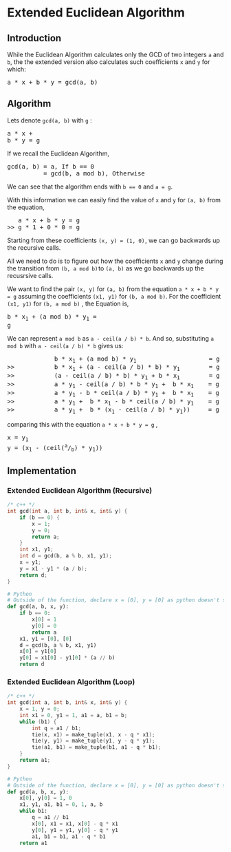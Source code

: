 # Extended Euclidean Algorithm
## Introduction
While the Euclidean Algorithm calculates only the GCD of two integers `a` and `b`, the the extended version also calculates such coefficients `x` and `y` for which:
<pre>a * x + b * y = gcd(a, b)</pre>

## Algorithm
Lets denote `gcd(a, b)` with `g` : <pre>a * x + b * y = g</pre>
If we recall the Euclidean Algorithm, 

<pre>
gcd(a, b) = a, If b == 0
          = gcd(b, a mod b), Otherwise
</pre>
We can see that the algorithm ends with `b == 0` and `a = g`.

With this information we can easily find the value of `x` and `y` for `(a, b)` from the equation,
<pre>
   a * x + b * y = g
>> g * 1 + 0 * 0 = g
</pre>
Starting from these coefficients `(x, y) = (1, 0)` , we can go backwards up the recursive calls.

All we need to do is to figure out how the coefficients `x` and `y` change during the transition from `(b, a mod b)` to `(a, b)` as we go backwards up the recusrsive calls.

We want to find the pair `(x, y)` for `(a, b)` from the equation `a * x + b * y = g` assuming the coefficients `(x1, y1)` for `(b, a mod b)`.
For the coefficient `(x1, y1)` for `(b, a mod b)` , the Equation is,  <pre>b * x<sub>1</sub> + (a mod b) * y<sub>1</sub> = g</pre>

We can represent `a mod b` as `a - ceil(a / b) * b`.  And so, substituting `a mod b` with `a - ceil(a / b) * b` gives us:

<pre>
             b * x<sub>1</sub> + (a mod b) * y<sub>1</sub>                    = g          
>>           b * x<sub>1</sub> + (a - ceil(a / b) * b) * y<sub>1</sub>        = g          
>>           (a - ceil(a / b) * b) * y<sub>1</sub> + b * x<sub>1</sub>        = g          
>>           a * y<sub>1</sub> - ceil(a / b) * b * y<sub>1</sub> +  b * x<sub>1</sub>    = g          
>>           a * y<sub>1</sub> - b * ceil(a / b) * y<sub>1</sub> +  b * x<sub>1</sub>    = g          
>>           a * y<sub>1</sub> +  b * x<sub>1</sub> - b * ceil(a / b) * y<sub>1</sub>    = g          
>>           a * y<sub>1</sub> +  b * (x<sub>1</sub> - ceil(a / b) * y<sub>1</sub>))     = g
</pre>
comparing this with the equation `a * x + b * y = g` ,
<pre>
x = y<sub>1</sub>
y = (x<sub>1</sub> - (ceil(<sup>a</sup>/<sub>b</sub>) * y<sub>1</sub>))
</pre>
## Implementation
### Extended Euclidean Algorithm (Recursive)
```c++
/* c++ */
int gcd(int a, int b, int& x, int& y) {
    if (b == 0) {
        x = 1;
        y = 0;
        return a;
    }
    int x1, y1;
    int d = gcd(b, a % b, x1, y1);
    x = y1;
    y = x1 - y1 * (a / b);
    return d;
}
```
```python
# Python
# Outside of the function, declare x = [0], y = [0] as python doesn't support pass-by-refference 
def gcd(a, b, x, y):
    if b == 0:
        x[0] = 1
        y[0] = 0
        return a
    x1, y1 = [0], [0]
    d = gcd(b, a % b, x1, y1)
    x[0] = y1[0]
    y[0] = x1[0] - y1[0] * (a // b)
    return d
```
### Extended Euclidean Algorithm (Loop)
```c++
/* c++ */
int gcd(int a, int b, int& x, int& y) {
    x = 1, y = 0;
    int x1 = 0, y1 = 1, a1 = a, b1 = b;
    while (b1) {
        int q = a1 / b1;
        tie(x, x1) = make_tuple(x1, x - q * x1);
        tie(y, y1) = make_tuple(y1, y - q * y1);
        tie(a1, b1) = make_tuple(b1, a1 - q * b1);
    }
    return a1;
}
```
```python
# Python
# Outside of the function, declare x = [0], y = [0] as python doesn't support pass-by-refference
def gcd(a, b, x, y):
    x[0], y[0] = 1, 0
    x1, y1, a1, b1 = 0, 1, a, b
    while b1:
        q = a1 // b1
        x[0], x1 = x1, x[0] - q * x1
        y[0], y1 = y1, y[0] - q * y1
        a1, b1 = b1, a1 - q * b1
    return a1
```
